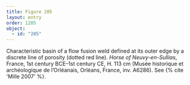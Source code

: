 ```yaml
---
title: Figure 205
layout: entry
order: 1205
object:
  - id: "205"
---
```


Characteristic basin of a flow fusion weld defined at its outer edge by a discrete line of porosity (dotted red line). *Horse of Neuvy-en-Sullias*, France, 1st century BCE–1st century CE, H. 113 cm (Musée historique et archéologique de l’Orléanais, Orléans, France, inv. A6286). See {% cite 'Mille 2007' %}.
